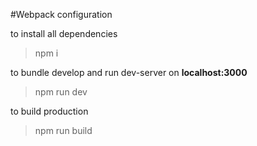 #Webpack configuration



to install all dependencies 
> npm i

to bundle develop and run dev-server on **localhost:3000**
> npm run dev

to build production
> npm run build 
